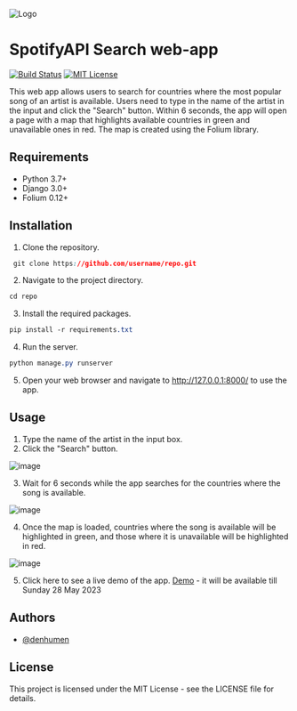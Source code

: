 ![Logo](https://user-images.githubusercontent.com/116521940/221938702-b978bac3-d7cc-4601-b114-de89ec592aaf.png)
# SpotifyAPI Search web-app

[![Build Status](https://travis-ci.org/joemccann/dillinger.svg?branch=master)](https://travis-ci.org/joemccann/dillinger)
[![MIT License](https://img.shields.io/badge/License-MIT-green.svg)](https://choosealicense.com/licenses/mit/)

This web app allows users to search for countries where the most popular song of an artist is available. Users need to type in the name of the artist in the input and click the "Search" button. Within 6 seconds, the app will open a page with a map that highlights available countries in green and unavailable ones in red. The map is created using the Folium library.

## Requirements
 - Python 3.7+
 - Django 3.0+
 - Folium 0.12+

## Installation
 1. Clone the repository.
 ```css
  git clone https://github.com/username/repo.git
 ```
 2. Navigate to the project directory.
```css
cd repo
```
 3. Install the required packages.
```css
pip install -r requirements.txt
```
 4. Run the server.
```css
python manage.py runserver
```
 5. Open your web browser and navigate to http://127.0.0.1:8000/ to use the app.

## Usage
 1. Type the name of the artist in the input box.
 2. Click the "Search" button.
 
![image](https://user-images.githubusercontent.com/116521940/221940597-8fcab692-1ace-411b-b62d-cc8e5ff104d1.png)

 3. Wait for 6 seconds while the app searches for the countries where the song is available.
 
 ![image](https://user-images.githubusercontent.com/116521940/221940663-f16376df-137e-4128-b6b4-7f68024edc76.png)
 
 4. Once the map is loaded, countries where the song is available will be highlighted in green, and those where it is unavailable will be highlighted in red.
 
 ![image](https://user-images.githubusercontent.com/116521940/221940760-40b41c12-7d73-4a31-8515-4ceae27fc211.png)
 
 5. Click here to see a live demo of the app.
 [Demo](https://denhumen0830.pythonanywhere.com/) - it will be available till Sunday 28 May 2023

## Authors

- [@denhumen](https://github.com/denhumen)


## License
This project is licensed under the MIT License - see the LICENSE file for details.
